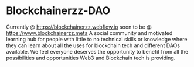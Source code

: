 # Blockchainerzz-DAO
Currently @ https://blockchainerzz.webflow.io  soon to be @ https://www.blockchainerzz.meta
A social community and motivated learning hub for people with little to no technical skills or knowledge where they can learn about all the uses for blockchain tech and different DAOs available.  We feel everyone deserves the opportunity to benefit from all the possibilities and opportunities Web3 and Blockchain tech is providing.
